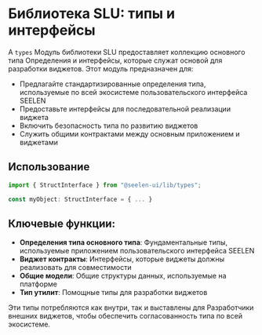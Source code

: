 # **Библиотека SLU: типы и интерфейсы**

А `types` Модуль библиотеки SLU предоставляет коллекцию основного типа
Определения и интерфейсы, которые служат основой для разработки виджетов. Этот
модуль предназначен для:

- Предлагайте стандартизированные определения типа, используемые по всей
  экосистеме пользовательского интерфейса SEELEN
- Предоставьте интерфейсы для последовательной реализации виджета
- Включить безопасность типа по развитию виджетов
- Служить общими контрактами между основным приложением и виджетами

## **Использование**

```ts
import { StructInterface } from "@seelen-ui/lib/types";

const myObject: StructInterface = { ... }
```

## **Ключевые функции:**

- **Определения типа основного типа**: Фундаментальные типы, используемые
  приложением пользовательского интерфейса SEELEN
- **Виджет контракты**: Интерфейсы, которые виджеты должны реализовать для
  совместимости
- **Общие модели**: Общие структуры данных, используемые на платформе
- **Тип утилит**: Помощные типы для разработки виджетов

Эти типы потребляются как внутри, так и выставлены для Разработчики внешних
виджетов, чтобы обеспечить согласованность типа по всей экосистеме.
